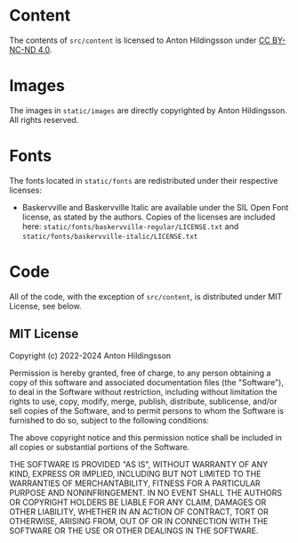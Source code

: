# Content
The contents of `src/content` is licensed to Anton Hildingsson under [CC BY-NC-ND 4.0](https://creativecommons.org/licenses/by-nc-nd/4.0/).

# Images
The images in `static/images` are directly copyrighted by Anton Hildingsson. All rights reserved.

# Fonts
The fonts located in `static/fonts` are redistributed under their respective licenses:

* Baskervville and Baskervville Italic are available under the SIL Open Font license, as stated by the authors. Copies of the licenses are included here: `static/fonts/baskervville-regular/LICENSE.txt` and `static/fonts/baskervville-italic/LICENSE.txt`

# Code
All of the code, with the exception of `src/content`, is distributed under MIT License, see below.

## MIT License

Copyright (c) 2022-2024 Anton Hildingsson

Permission is hereby granted, free of charge, to any person obtaining a copy
of this software and associated documentation files (the "Software"), to deal
in the Software without restriction, including without limitation the rights
to use, copy, modify, merge, publish, distribute, sublicense, and/or sell
copies of the Software, and to permit persons to whom the Software is
furnished to do so, subject to the following conditions:

The above copyright notice and this permission notice shall be included in all
copies or substantial portions of the Software.

THE SOFTWARE IS PROVIDED "AS IS", WITHOUT WARRANTY OF ANY KIND, EXPRESS OR
IMPLIED, INCLUDING BUT NOT LIMITED TO THE WARRANTIES OF MERCHANTABILITY,
FITNESS FOR A PARTICULAR PURPOSE AND NONINFRINGEMENT. IN NO EVENT SHALL THE
AUTHORS OR COPYRIGHT HOLDERS BE LIABLE FOR ANY CLAIM, DAMAGES OR OTHER
LIABILITY, WHETHER IN AN ACTION OF CONTRACT, TORT OR OTHERWISE, ARISING FROM,
OUT OF OR IN CONNECTION WITH THE SOFTWARE OR THE USE OR OTHER DEALINGS IN THE
SOFTWARE.